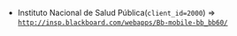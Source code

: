  - Instituto Nacional de Salud Pública(`client_id=2000`) => [`http://insp.blackboard.com/webapps/Bb-mobile-bb_bb60/`](http://insp.blackboard.com/webapps/Bb-mobile-bb_bb60/)
